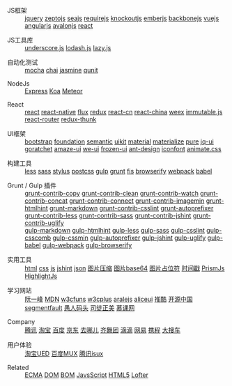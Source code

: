 <dl>
  <dt>JS框架</dt>
  <dd>
    <a href="http://jquery.com/">jquery</a>
    <a href="http://zeptojs.com/">zeptojs</a>
    <a href="http://seajs.org/">seajs</a>
    <a href="http://requirejs.org/">requirejs</a>
    <a href="http://knockoutjs.com/">knockoutjs</a>
    <a href="http://emberjs.com/">emberjs</a>
    <a href="http://backbonejs.org/">backbonejs</a>
    <a href="http://vuejs.org.cn/">vuejs</a>
    <a href="https://angularjs.org/">angularjs</a>
    <a href="http://avalonjs.github.io/">avalonjs</a>
    <a href="https://facebook.github.io/react/">react</a>
  </dd>
</dl>
<dl>
  <dt>JS工具库</dt>
  <dd>
    <a href="http://underscorejs.org/">underscore.js</a>
    <a href="https://lodash.com/">lodash.js</a>
    <a href="http://danieltao.com/lazy.js/">lazy.js</a>
  </dd>
</dl>
<dl>
  <dt>自动化测试</dt>
  <dd>
    <a href="http://mochajs.org/">mocha</a>
    <a href="http://chaijs.com/">chai</a>
    <a href="http://jasmine.github.io/">jasmine</a>
    <a href="https://qunitjs.com/">qunit</a>
  </dd>
</dl>
<dl>
  <dt>NodeJs</dt>
  <dd>
    <a href="http://expressjs.com/">Express</a>
    <a href="http://koajs.com/">Koa</a>
    <a href="https://www.meteor.com/">Meteor</a>
  </dd>
</dl>
<dl>
  <dt>React</dt>
  <dd>
    <a href="http://facebook.github.io/react/">react</a>
    <a href="https://facebook.github.io/react-native/">react-native</a>
    <a href="http://facebook.github.io/flux/">flux</a>
    <a href="http://redux.js.org/">redux</a>
    <a href="http://reactjs.cn/">react-cn</a>
    <a href="http://react-china.org/">react-china</a>
    <a href="http://alibaba.github.io/weex/">weex</a>
    <a href="https://facebook.github.io/immutable-js/">immutable.js</a>
    <a href="https://github.com/ReactTraining/react-router">react-router</a>
    <a href="https://github.com/gaearon/redux-thunk">redux-thunk</a>
  </dd>
</dl>
<dl>
  <dt>UI框架</dt>
  <dd>
    <a href="http://v3.bootcss.com/">bootstrap</a>
    <a href="http://foundation.zurb.com/">foundation</a>
    <a href="http://semantic-ui.com/">semantic</a>
    <a href="http://getuikit.com/">uikit</a>
    <a href="http://material-ui.com/">material</a>
    <a href="http://materializecss.com/">materialize</a>
    <a href="http://purecss.io/">pure</a>
    <a href="http://jqueryui.com/">jq-ui</a>
    <a href="http://goratchet.com/">goratchet</a>
    <a href="http://amazeui.org/">amaze-ui</a>
    <a href="http://weui.github.io/weui/">we-ui</a>
    <a href="http://frozenui.github.io/">frozen-ui</a>
    <a href="http://ant.design/">ant-design</a>
    <a href="http://iconfont.cn/">iconfont</a>
    <a href="http://daneden.github.io/animate.css/">animate.css</a>
  </dd>
</dl>
<dl>
  <dt>构建工具</dt>
  <dd>
    <a href="http://www.bootcss.com/p/lesscss/">less</a>
    <a href="http://www.sasschina.com/">sass</a>
    <a href="http://stylus-lang.com/">stylus</a>
    <a href="http://postcss.org/">postcss</a>
    <a href="http://www.gulpjs.com.cn/">gulp</a>
    <a href="http://www.gruntjs.net/">grunt</a>
    <a href="http://fis.baidu.com/">fis</a>
    <a href="http://browserify.org/">browserify</a>
    <a href="http://webpack.github.io/">webpack</a>
    <a href="http://babeljs.io/">babel</a>
  </dd>
</dl>
<dl>
  <dt>Grunt / Gulp 插件</dt>
  <dd>
    <a href="https://www.npmjs.com/package/grunt-contrib-copy">grunt-contrib-copy</a>
    <a href="https://www.npmjs.com/package/grunt-contrib-clean">grunt-contrib-clean</a>
    <a href="https://www.npmjs.com/package/grunt-contrib-watch">grunt-contrib-watch</a>
    <a href="https://www.npmjs.com/package/grunt-contrib-concat">grunt-contrib-concat</a>
    <a href="https://www.npmjs.com/package/grunt-contrib-connect">grunt-contrib-connect</a>
    <a href="https://www.npmjs.com/package/grunt-contrib-imagemin">grunt-contrib-imagemin</a>
    <a href="https://www.npmjs.com/package/grunt-htmlhint">grunt-htmlhint</a>
    <a href="https://www.npmjs.com/package/grunt-markdown">grunt-markdown</a>
    <a href="https://www.npmjs.com/package/grunt-contrib-csslint">grunt-contrib-csslint</a>
    <a href="https://www.npmjs.com/package/grunt-autoprefixer">grunt-autoprefixer</a>
    <a href="https://www.npmjs.com/package/grunt-contrib-less">grunt-contrib-less</a>
    <a href="https://www.npmjs.com/package/grunt-contrib-sass">grunt-contrib-sass</a>
    <a href="https://www.npmjs.com/package/grunt-contrib-jshint">grunt-contrib-jshint</a>
    <a href="https://www.npmjs.com/package/grunt-contrib-uglify">grunt-contrib-uglify</a>
  </dd>
  <dd>
    <a href="https://www.npmjs.com/package/gulp-markdown">gulp-markdown</a>
    <a href="https://www.npmjs.com/package/gulp-htmlhint">gulp-htmlhint</a>
    <a href="https://www.npmjs.com/package/gulp-less">gulp-less</a>
    <a href="https://www.npmjs.com/package/gulp-sass">gulp-sass</a>
    <a href="https://www.npmjs.com/package/gulp-csslint">gulp-csslint</a>
    <a href="https://www.npmjs.com/package/gulp-csscomb">gulp-csscomb</a>
    <a href="https://www.npmjs.com/package/gulp-cssmin">gulp-cssmin</a>
    <a href="https://www.npmjs.com/package/gulp-autoprefixer">gulp-autoprefixer</a>
    <a href="https://www.npmjs.com/package/gulp-jshint">gulp-jshint</a>
    <a href="https://www.npmjs.com/package/gulp-uglify">gulp-uglify</a>
    <a href="https://www.npmjs.com/package/gulp-babel">gulp-babel</a>
    <a href="https://www.npmjs.com/package/gulp-webpack">gulp-webpack</a>
    <a href="https://www.npmjs.com/package/gulp-browserify">gulp-browserify</a>
  </dd>
</dl>
<dl>
  <dt>实用工具</dt>
  <dd>
    <a href="http://tool.lu/html/">html</a>
    <a href="http://tool.lu/css/">css</a>
    <a href="http://tool.lu/js/">js</a>
    <a href="http://jshint.com/">jshint</a>
    <a href="http://tool.lu/json/">json</a>
    <a href="https://tinypng.com/">图片压缩</a>
    <a href="http://tool.lu/base64image/">图片base64</a>
    <a href="http://tool.lu/imageholder/">图片占位符</a>
    <a href="http://tool.lu/timestamp/">时间戳</a>
    <a href="http://prismjs.com/">PrismJs</a>
    <a href="https://highlightjs.org/">HighlightJs</a>
  </dd>
</dl>
<dl>
  <dt>学习网站</dt>
  <dd>
    <a href="http://javascript.ruanyifeng.com/">阮一峰</a>
    <a href="https://developer.mozilla.org/zh-CN/docs/Web">MDN</a>
    <a href="http://www.w3cfuns.com/">w3cfuns</a>
    <a href="http://www.w3cplus.com/">w3cplus</a>
    <a href="http://aralejs.org/">aralejs</a>
    <a href="http://aliceui.org/">aliceui</a>
    <a href="http://www.tuicool.com/">推酷</a>
    <a href="http://www.oschina.net/">开源中国</a>
    <a href="http://segmentfault.com/">segmentfault</a>
    <a href="http://www.css88.com/">愚人码头</a>
    <a href="http://www.cnblogs.com/rubylouvre/">司徒正美</a>
    <a href="http://www.imooc.com/">慕课网</a>
  </dd>
</dl>
<dl>
  <dt>Company</dt>
  <dd>
    <a href="http://www.alloyteam.com/">腾讯</a>
    <a href="http://taobaofed.org/">淘宝</a>
    <a href="http://fex.baidu.com/">百度</a>
    <a href="https://aotu.io/">京东</a>
    <a href="http://ued.qunar.com/">去哪儿</a>
    <a href="http://www.75team.com/">齐舞团</a>
    <a href="http://mofang.xiaojukeji.com/">滴滴</a>
    <a href="http://nec.netease.com/">网易</a>
    <a href="http://ued.ctrip.com/blog/">携程</a>
    <a href="http://f2e.souche.com/">大搜车</a>
  </dd>
</dl>
<dl>
  <dt>用户体验</dt>
  <dd>
    <a href="http://ued.taobao.org/blog/">淘宝UED</a>
    <a href="http://mux.baidu.com/">百度MUX</a>
    <a href="http://isux.tencent.com/">腾讯isux</a>
  </dd>
</dl>
<dl>
  <dt>Related</dt>
  <dd>
    <a href="http://naotu.baidu.com/file/c104990f09f25683b5e9959abea92741?token=3d5cb6dc13c8fb1d">ECMA</a>
    <a href="http://naotu.baidu.com/file/ba2d1d4614374fc22bbcbccbd0d9def8?token=e0fab1102b584a7e">DOM</a>
    <a href="http://naotu.baidu.com/file/56445970f732df2593b8bcd56c05f744?token=44ac11c2809546cc">BOM</a>
    <a href="http://naotu.baidu.com/file/d852c8647372a1e00577134f94628e71?token=244754c6d4f44f96">JavsScript</a>
    <a href="http://naotu.baidu.com/file/1d05eeb342c21b3f897d5d8d13904689?token=2c73dd872ca8c708">HTML5</a>
    <a href="http://shuoshubao.lofter.com/">Lofter</a>
  </dd>
</dl>
<div>
  <span></span>
</div>
